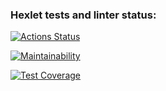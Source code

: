 ### Hexlet tests and linter status:
[![Actions Status](https://github.com/dASSharya/frontend-project-44/actions/workflows/hexlet-check.yml/badge.svg)](https://github.com/dASSharya/frontend-project-44/actions)

[![Maintainability](https://api.codeclimate.com/v1/badges/af275054be502c3084e5/maintainability)](https://codeclimate.com/github/dASSharya/frontend-project-44/maintainability)

[![Test Coverage](https://api.codeclimate.com/v1/badges/af275054be502c3084e5/test_coverage)](https://codeclimate.com/github/dASSharya/frontend-project-44/test_coverage)